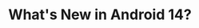 ---
layout: talk
section-type: talk
title: "What's New in Android 14?"
technology: Android
cover-img: "img/talks/android-14.png"
thumb-img: "img/talks/android-14.png"
permalink: /talks/android-14-brisbane
location: "GDG Brisbane"
type: "Remote"
presentation-id: "2PACX-1vQ2v57QgDu101b5rr_c38w7NEFcN7Qujej58xbdvJzIIebOe0k7m38mV_X52lfH3iOjlxCkx0d-7b3-"
youtube-id: "3gVjdtjEry8"
code-at:
  title: "GitHub"
  url: "https://github.com/kartikarora/android-14"
---